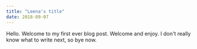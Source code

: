 ```yaml
---
title: "Leena's title"
date: 2018-09-07
---
```

Hello. Welcome to my first ever blog post. Welcome and enjoy. I don't really know what to write next, so bye now.
